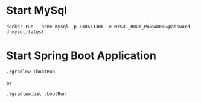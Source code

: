# Start MySql

`docker run --name mysql -p 3306:3306 -e MYSQL_ROOT_PASSWORD=password -d mysql:latest`

# Start Spring Boot Application

`./gradlew :bootRun`

or

`.\gradlew.bat :bootRun`